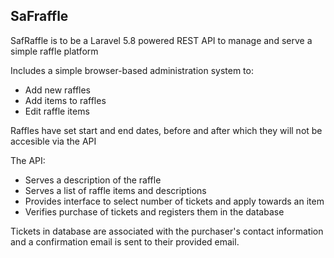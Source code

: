 ## SaFraffle

SafRaffle is to be a Laravel 5.8 powered REST API to manage and serve a simple raffle platform

Includes a simple browser-based administration system to:
- Add new raffles
- Add items to raffles
- Edit raffle items

Raffles have set start and end dates, before and after which they will not be accesible via the API

The API:
- Serves a description of the raffle 
- Serves a list of raffle items and descriptions
- Provides interface to select number of tickets and apply towards an item
- Verifies purchase of tickets and registers them in the database

Tickets in database are associated with the purchaser's contact information and a confirmation email is sent to their provided email.

